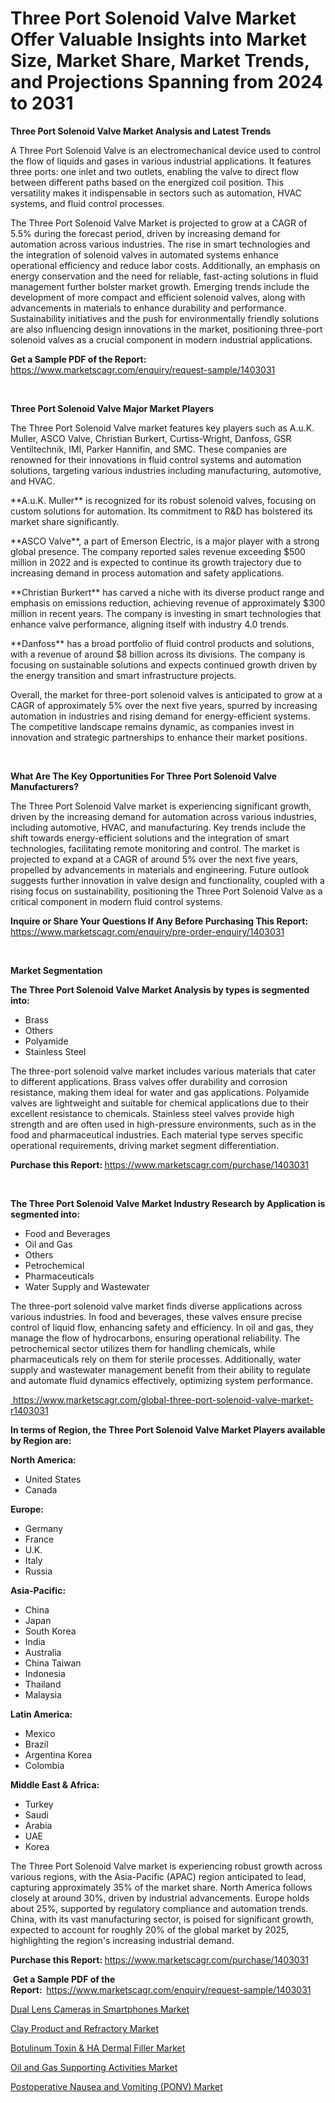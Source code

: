 <p><h1>Three Port Solenoid Valve Market Offer Valuable Insights into Market Size, Market Share, Market Trends, and Projections Spanning from 2024 to 2031</h1></p><p><strong>Three Port Solenoid Valve Market Analysis and Latest Trends</strong></p>
<p><p>A Three Port Solenoid Valve is an electromechanical device used to control the flow of liquids and gases in various industrial applications. It features three ports: one inlet and two outlets, enabling the valve to direct flow between different paths based on the energized coil position. This versatility makes it indispensable in sectors such as automation, HVAC systems, and fluid control processes.</p><p>The Three Port Solenoid Valve Market is projected to grow at a CAGR of 5.5% during the forecast period, driven by increasing demand for automation across various industries. The rise in smart technologies and the integration of solenoid valves in automated systems enhance operational efficiency and reduce labor costs. Additionally, an emphasis on energy conservation and the need for reliable, fast-acting solutions in fluid management further bolster market growth. Emerging trends include the development of more compact and efficient solenoid valves, along with advancements in materials to enhance durability and performance. Sustainability initiatives and the push for environmentally friendly solutions are also influencing design innovations in the market, positioning three-port solenoid valves as a crucial component in modern industrial applications.</p></p>
<p><strong>Get a Sample PDF of the Report:&nbsp;</strong> <a href="https://www.marketscagr.com/enquiry/request-sample/1403031?utm_campaign=1573&utm_medium=2&utm_source=Github&utm_content=ia&utm_term=23102024&utm_id=three-port-solenoid-valve">https://www.marketscagr.com/enquiry/request-sample/1403031</a></p>
<p>&nbsp;</p>
<p><strong>Three Port Solenoid Valve Major Market Players</strong></p>
<p><p>The Three Port Solenoid Valve market features key players such as A.u.K. Muller, ASCO Valve, Christian Burkert, Curtiss-Wright, Danfoss, GSR Ventiltechnik, IMI, Parker Hannifin, and SMC. These companies are renowned for their innovations in fluid control systems and automation solutions, targeting various industries including manufacturing, automotive, and HVAC.</p><p>**A.u.K. Muller** is recognized for its robust solenoid valves, focusing on custom solutions for automation. Its commitment to R&D has bolstered its market share significantly. </p><p>**ASCO Valve**, a part of Emerson Electric, is a major player with a strong global presence. The company reported sales revenue exceeding $500 million in 2022 and is expected to continue its growth trajectory due to increasing demand in process automation and safety applications.</p><p>**Christian Burkert** has carved a niche with its diverse product range and emphasis on emissions reduction, achieving revenue of approximately $300 million in recent years. The company is investing in smart technologies that enhance valve performance, aligning itself with industry 4.0 trends.</p><p>**Danfoss** has a broad portfolio of fluid control products and solutions, with a revenue of around $8 billion across its divisions. The company is focusing on sustainable solutions and expects continued growth driven by the energy transition and smart infrastructure projects.</p><p>Overall, the market for three-port solenoid valves is anticipated to grow at a CAGR of approximately 5% over the next five years, spurred by increasing automation in industries and rising demand for energy-efficient systems. The competitive landscape remains dynamic, as companies invest in innovation and strategic partnerships to enhance their market positions.</p></p>
<p>&nbsp;</p>
<p><strong>What Are The Key Opportunities For Three Port Solenoid Valve Manufacturers?</strong></p>
<p><p>The Three Port Solenoid Valve market is experiencing significant growth, driven by the increasing demand for automation across various industries, including automotive, HVAC, and manufacturing. Key trends include the shift towards energy-efficient solutions and the integration of smart technologies, facilitating remote monitoring and control. The market is projected to expand at a CAGR of around 5% over the next five years, propelled by advancements in materials and engineering. Future outlook suggests further innovation in valve design and functionality, coupled with a rising focus on sustainability, positioning the Three Port Solenoid Valve as a critical component in modern fluid control systems.</p></p>
<p><strong>Inquire or Share Your Questions If Any Before Purchasing This Report:</strong> <a href="https://www.marketscagr.com/enquiry/pre-order-enquiry/1403031?utm_campaign=1573&utm_medium=2&utm_source=Github&utm_content=ia&utm_term=23102024&utm_id=three-port-solenoid-valve">https://www.marketscagr.com/enquiry/pre-order-enquiry/1403031</a></p>
<p>&nbsp;</p>
<p><strong>Market Segmentation</strong></p>
<p><strong>The Three Port Solenoid Valve Market Analysis by types is segmented into:</strong></p>
<p><ul><li>Brass</li><li>Others</li><li>Polyamide</li><li>Stainless Steel</li></ul></p>
<p><p>The three-port solenoid valve market includes various materials that cater to different applications. Brass valves offer durability and corrosion resistance, making them ideal for water and gas applications. Polyamide valves are lightweight and suitable for chemical applications due to their excellent resistance to chemicals. Stainless steel valves provide high strength and are often used in high-pressure environments, such as in the food and pharmaceutical industries. Each material type serves specific operational requirements, driving market segment differentiation.</p></p>
<p><strong>Purchase this Report:&nbsp;</strong><a href="https://www.marketscagr.com/purchase/1403031?utm_campaign=1573&utm_medium=2&utm_source=Github&utm_content=ia&utm_term=23102024&utm_id=three-port-solenoid-valve">https://www.marketscagr.com/purchase/1403031</a></p>
<p>&nbsp;</p>
<p><strong>The Three Port Solenoid Valve Market Industry Research by Application is segmented into:</strong></p>
<p><ul><li>Food and Beverages</li><li>Oil and Gas</li><li>Others</li><li>Petrochemical</li><li>Pharmaceuticals</li><li>Water Supply and Wastewater</li></ul></p>
<p><p>The three-port solenoid valve market finds diverse applications across various industries. In food and beverages, these valves ensure precise control of liquid flow, enhancing safety and efficiency. In oil and gas, they manage the flow of hydrocarbons, ensuring operational reliability. The petrochemical sector utilizes them for handling chemicals, while pharmaceuticals rely on them for sterile processes. Additionally, water supply and wastewater management benefit from their ability to regulate and automate fluid dynamics effectively, optimizing system performance.</p></p>
<p><a href="https://www.marketscagr.com/global-three-port-solenoid-valve-market-r1403031?utm_campaign=1573&utm_medium=2&utm_source=Github&utm_content=ia&utm_term=23102024&utm_id=three-port-solenoid-valve">&nbsp;https://www.marketscagr.com/global-three-port-solenoid-valve-market-r1403031</a></p>
<p><strong>In terms of Region, the Three Port Solenoid Valve Market Players available by Region are:</strong></p>
<p>
    <p> <strong> North America: </strong>
        <ul>
            <li>United States</li>
            <li>Canada</li>
        </ul>
        </p> 
    <p> <strong> Europe: </strong>
        <ul>
            <li>Germany</li>
            <li>France</li>
            <li>U.K.</li>
            <li>Italy</li>
            <li>Russia</li>
        </ul>
        </p> 
    <p> <strong> Asia-Pacific: </strong>
        <ul>
            <li>China</li>
            <li>Japan</li>
            <li>South Korea</li>
            <li>India</li>
            <li>Australia</li>
            <li>China Taiwan</li>
            <li>Indonesia</li>
            <li>Thailand</li>
            <li>Malaysia</li>
        </ul>
        </p> 
    <p> <strong> Latin America: </strong>
        <ul>
            <li>Mexico</li>
            <li>Brazil</li>
            <li>Argentina Korea</li>
            <li>Colombia</li>
        </ul>
        </p> 
    <p> <strong> Middle East & Africa: </strong>
        <ul>
            <li>Turkey</li>
            <li>Saudi</li>
            <li>Arabia</li>
            <li>UAE</li>
            <li>Korea</li>
        </ul>
    </p>
    </p>
<p><p>The Three Port Solenoid Valve market is experiencing robust growth across various regions, with the Asia-Pacific (APAC) region anticipated to lead, capturing approximately 35% of the market share. North America follows closely at around 30%, driven by industrial advancements. Europe holds about 25%, supported by regulatory compliance and automation trends. China, with its vast manufacturing sector, is poised for significant growth, expected to account for roughly 20% of the global market by 2025, highlighting the region's increasing industrial demand.</p></p>
<p><strong>Purchase this Report: </strong><a href="https://www.marketscagr.com/purchase/1403031?utm_campaign=1573&utm_medium=2&utm_source=Github&utm_content=ia&utm_term=23102024&utm_id=three-port-solenoid-valve">https://www.marketscagr.com/purchase/1403031</a></p>
<p>&nbsp;<strong>Get a Sample PDF of the Report:&nbsp;&nbsp;</strong><a href="https://www.marketscagr.com/enquiry/request-sample/1403031?utm_campaign=1573&utm_medium=2&utm_source=Github&utm_content=ia&utm_term=23102024&utm_id=three-port-solenoid-valve">https://www.marketscagr.com/enquiry/request-sample/1403031</a></p>
<p><strong></strong></p>
<p><p><a href="https://www.linkedin.com/pulse/consumer-behavior-shifts-dual-lens-cameras-smartphones-market-wksze?utm_campaign=1573&utm_medium=2&utm_source=Github&utm_content=ia&utm_term=23102024&utm_id=three-port-solenoid-valve">Dual Lens Cameras in Smartphones Market</a></p><p><a href="https://www.linkedin.com/pulse/clay-product-refractory-market-velocity-73-cagr-trajectory-2024-2031-jfi2e?utm_campaign=1573&utm_medium=2&utm_source=Github&utm_content=ia&utm_term=23102024&utm_id=three-port-solenoid-valve">Clay Product and Refractory Market</a></p><p><a href="https://www.linkedin.com/pulse/botulinum-toxin-ha-dermal-filler-spectrum-usage-patterns-sector-mntse?utm_campaign=1573&utm_medium=2&utm_source=Github&utm_content=ia&utm_term=23102024&utm_id=three-port-solenoid-valve">Botulinum Toxin & HA Dermal Filler Market</a></p><p><a href="https://www.linkedin.com/pulse/future-ready-strategic-insights-global-oil-gas-supporting-activities-gmpae?utm_campaign=1573&utm_medium=2&utm_source=Github&utm_content=ia&utm_term=23102024&utm_id=three-port-solenoid-valve">Oil and Gas Supporting Activities Market</a></p><p><a href="https://www.linkedin.com/pulse/postoperative-nausea-vomiting-ponv-market-trends-strategic-insights-yld5c?utm_campaign=1573&utm_medium=2&utm_source=Github&utm_content=ia&utm_term=23102024&utm_id=three-port-solenoid-valve">Postoperative Nausea and Vomiting (PONV) Market</a></p></p>